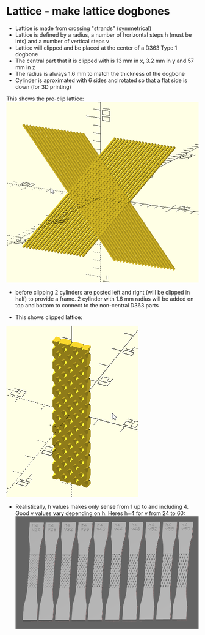 # Lattice - make lattice dogbones

- Lattice is made from crossing "strands" (symmetrical)
- Lattice is defined by a radius, a number of horizontal steps h (must be ints) and a number of vertical steps v
- Lattice will clipped and be placed at the center of a D363 Type 1 dogbone
- The central part that it is clipped with is  13 mm in x, 3.2 mm in y and 57 mm in z  
- The radius is always 1.6 mm to match the thickness of the dogbone
- Cylinder is aproximated with 6 sides and rotated so that a flat side is down (for 3D printing) 

This shows the pre-clip lattice:
![](/imgs/lattice.PNG)

- before clipping 2 cylinders are posted left and right (will be clipped in half) to provide a frame. 2 cylinder with 1.6 mm radius will be added on top and bottom to connect to the non-central D363 parts

- This shows clipped lattice:

![](/imgs/clipped.PNG)

- Realistically, h values makes only sense from 1 up to and including 4. Good v values vary depending on h. Heres h=4 for v from 24 to 60:
![](/imgs/dogbones.PNG)
